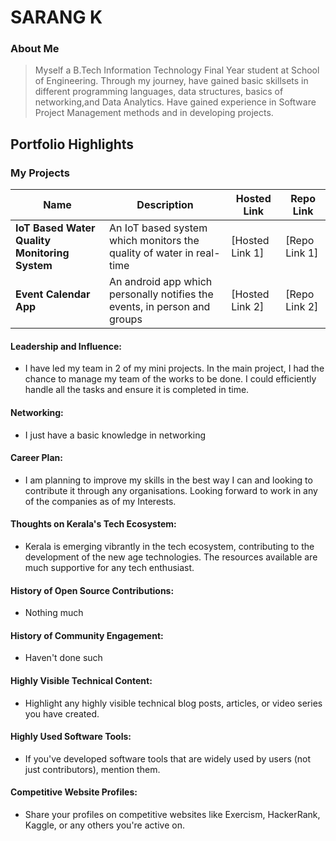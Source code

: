 # SARANG K 

### About Me

> Myself a B.Tech Information Technology Final Year student at School of Engineering. Through my journey, have gained basic skillsets in different programming languages, data structures,
basics of networking,and Data Analytics. Have gained experience in Software Project Management methods and in developing projects.

## Portfolio Highlights

### My Projects

| Name                | Description                                                               | Hosted Link                              | Repo Link                                                      |
|---------------------|---------------------------------------------------------------------------|------------------------------------------|----------------------------------------------------------------|
| **IoT Based Water Quality Monitoring System**  | An IoT based system which monitors the quality of water in real-time                                              | [Hosted Link 1]    | [Repo Link 1]            |
| **Event Calendar App**  | An android app which personally notifies the events, in person and groups                                              | [Hosted Link 2]   | [Repo Link 2]            |

#### Leadership and Influence:

- I have led my team in 2 of my mini projects. In the main project, I had the chance to manage my team of the works to be done. I could efficiently handle all the tasks and ensure it is completed in time.

#### Networking:

- I just have a basic knowledge in networking

#### Career Plan:

- I am planning to improve my skills in the best way I can and looking to contribute it through any organisations. Looking forward to work in any of the companies as of my Interests.

#### Thoughts on Kerala's Tech Ecosystem:

- Kerala is emerging vibrantly in the tech ecosystem, contributing to the development of the new age technologies. The resources available are much supportive for any tech enthusiast.

#### History of Open Source Contributions:

- Nothing much

#### History of Community Engagement:

-  Haven't done such

#### Highly Visible Technical Content:

- Highlight any highly visible technical blog posts, articles, or video series you have created.

#### Highly Used Software Tools:

- If you've developed software tools that are widely used by users (not just contributors), mention them.

#### Competitive Website Profiles:

- Share your profiles on competitive websites like Exercism, HackerRank, Kaggle, or any others you're active on.

